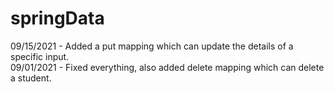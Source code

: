 # springData

09/15/2021 - Added a put mapping which can update the details of a specific input. </br>
09/01/2021 - Fixed everything, also added delete mapping which can delete a student.
